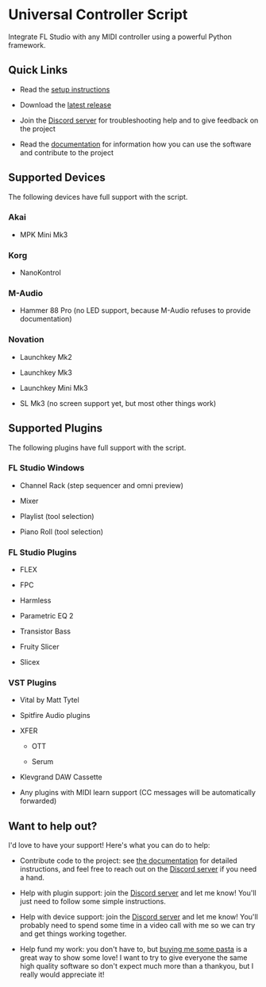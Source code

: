 # Universal Controller Script

Integrate FL Studio with any MIDI controller using a powerful Python framework.

## Quick Links

* Read the [setup instructions](docs/setup.md)

* Download the
  [latest release](https://github.com/MaddyGuthridge/Universal-Controller-Script/releases)

* Join the [Discord server](https://discord.gg/6vpfJUF) for troubleshooting
  help and to give feedback on the project

* Read the [documentation](docs/README.md) for information how you can use the
  software and contribute to the project

## Supported Devices

The following devices have full support with the script.

### Akai

* MPK Mini Mk3

### Korg

* NanoKontrol

### M-Audio

* Hammer 88 Pro (no LED support, because M-Audio refuses to provide documentation)

### Novation

* Launchkey Mk2

* Launchkey Mk3

* Launchkey Mini Mk3

* SL Mk3 (no screen support yet, but most other things work)

## Supported Plugins

The following plugins have full support with the script.

### FL Studio Windows

* Channel Rack (step sequencer and omni preview)

* Mixer

* Playlist (tool selection)

* Piano Roll (tool selection)

### FL Studio Plugins

* FLEX

* FPC

* Harmless

* Parametric EQ 2

* Transistor Bass

* Fruity Slicer

* Slicex

### VST Plugins

* Vital by Matt Tytel

* Spitfire Audio plugins

* XFER

  * OTT

  * Serum

* Klevgrand DAW Cassette

* Any plugins with MIDI learn support (CC messages will be automatically forwarded)

## Want to help out?

I'd love to have your support! Here's what you can do to help:

* Contribute code to the project: see
  [the documentation](docs/contributing/README.md) for detailed instructions,
  and feel free to reach out on the [Discord server](https://discord.gg/6vpfJUF)
  if you need a hand.

* Help with plugin support: join the [Discord server](https://discord.gg/6vpfJUF)
  and let me know! You'll just need to follow some simple instructions.

* Help with device support: join the [Discord server](https://discord.gg/6vpfJUF)
  and let me know! You'll probably need to spend some time in a video call with me
  so we can try and get things working together.

* Help fund my work: you don't have to, but
  [buying me some pasta](https://www.buymeacoffee.com/maddyguthridge) is a great
  way to show some love! I want to try to give everyone the same high quality
  software so don't expect much more than a thankyou, but I really would appreciate
  it!
